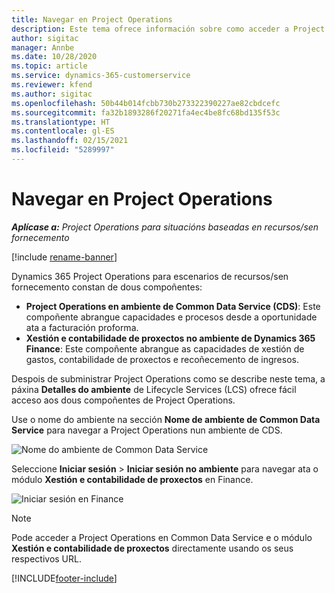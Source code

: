 ```yaml
---
title: Navegar en Project Operations
description: Este tema ofrece información sobre como acceder a Project Operations desde Lifecycle Services.
author: sigitac
manager: Annbe
ms.date: 10/28/2020
ms.topic: article
ms.service: dynamics-365-customerservice
ms.reviewer: kfend
ms.author: sigitac
ms.openlocfilehash: 50b44b014fcbb730b273322390227ae82cbdcefc
ms.sourcegitcommit: fa32b1893286f20271fa4ec4be8fc68bd135f53c
ms.translationtype: HT
ms.contentlocale: gl-ES
ms.lasthandoff: 02/15/2021
ms.locfileid: "5289997"
---
```

# <a name="navigate-project-operations"></a>Navegar en Project Operations

_**Aplícase a:** Project Operations para situacións baseadas en recursos/sen fornecemento_

[!include [rename-banner](~/includes/cc-data-platform-banner.md)]

Dynamics 365 Project Operations para escenarios de recursos/sen fornecemento constan de dous compoñentes: 

 - **Project Operations en ambiente de Common Data Service (CDS)**: Este compoñente abrangue capacidades e procesos desde a oportunidade ata a facturación proforma. 
 - **Xestión e contabilidade de proxectos no ambiente de Dynamics 365 Finance**: Este compoñente abrangue as capacidades de xestión de gastos, contabilidade de proxectos e recoñecemento de ingresos. 

Despois de subministrar Project Operations como se describe neste tema, a páxina **Detalles do ambiente** de Lifecycle Services (LCS) ofrece fácil acceso aos dous compoñentes de Project Operations.  

Use o nome do ambiente na sección **Nome de ambiente de Common Data Service** para navegar a Project Operations nun ambiente de CDS. 

  ![Nome do ambiente de Common Data Service](./media/environment-name.PNG)

Seleccione **Iniciar sesión** > **Iniciar sesión no ambiente** para navegar ata o módulo **Xestión e contabilidade de proxectos** en Finance.  

   ![Iniciar sesión en Finance](./media/environment-login.PNG)

> [!NOTE]
> Pode acceder a Project Operations en Common Data Service e o módulo **Xestión e contabilidade de proxectos** directamente usando os seus respectivos URL. 


[!INCLUDE[footer-include](../includes/footer-banner.md)]